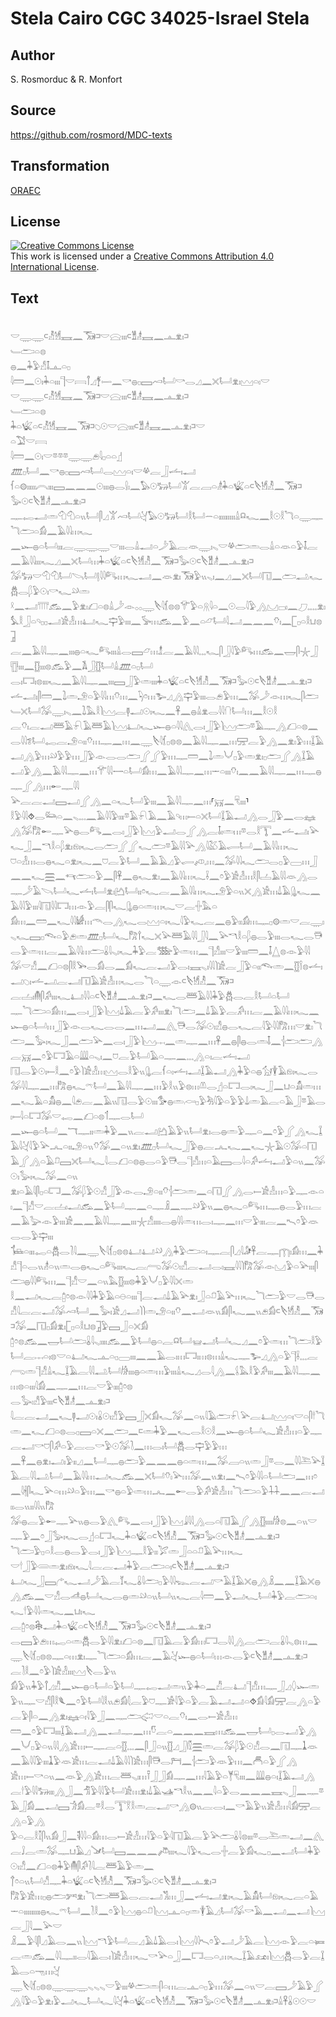 # Stela Cairo CGC 34025-Israel Stela

## Author

S. Rosmorduc & R. Monfort

## Source

https://github.com/rosmord/MDC-texts

## Transformation

[ORAEC](https://oraec.github.io/)

## License

<a rel="license" href="http://creativecommons.org/licenses/by/4.0/"><img alt="Creative Commons License" style="border-width:0" src="https://i.creativecommons.org/l/by/4.0/88x31.png" /></a><br />This work is licensed under a <a rel="license" href="http://creativecommons.org/licenses/by/4.0/">Creative Commons Attribution 4.0 International License</a>.

## Text

<br>
𓎟𓇾𓇾𓍹𓁚𓁩𓈘𓈖𓃝𓍺𓎟𓈍𓏤𓏤𓏤𓍹𓁰𓁦𓈘𓈖𓊵𓁷𓏤𓍺<br>
𓄑𓂧𓏏𓊖<br>
𓐍𓈖𓇓𓅱𓀭𓄤𓊵𓏏𓊪<br>
𓇋𓏠𓈖𓇳𓏤𓇓𓏏𓏤𓏤𓏤𓊹𓎟𓇯𓋾𓈎𓋆𓌇𓈖𓎡𓐍𓊪𓈙𓄗𓂡𓎡𓂋𓈎𓈖𓏴𓂡𓁷𓏤𓈉𓏏𓏤𓎟<br>
𓎟𓇾𓇾𓍹𓁚𓁩𓈘𓈖𓃝𓍺𓎟𓈍𓏤𓏤𓏤𓍹𓁰𓁦𓈘𓈖𓊵𓁷𓏤𓍺<br>
𓄑𓂧𓏏𓊖<br>
𓇓𓏏𓆤𓏏𓍹𓁚𓁩𓈘𓈖𓃝𓍺𓆇𓇳𓎟𓈍𓏤𓏤𓏤𓍹𓁰𓁦𓈘𓈖𓊵𓁷𓏤𓍺𓎟<br>
𓏏𓅑𓎟𓇯<br>
𓇋𓏠𓈖𓇳𓏤𓎟𓎼𓎼𓎼𓇾𓇾𓂉𓇋𓊪𓏏𓏏𓊨<br>
𓊏𓊪𓂡𓈖𓎡𓐍𓊪𓈙𓄗𓂡𓂋𓈉𓏏𓏤𓎟𓋬𓐛𓃀𓌡𓏤𓂝<br>
𓆳𓏏𓊗𓏤𓏤𓏤𓏤𓏤𓇹𓏤𓏤𓏤𓈙𓈖𓈖𓈖𓇳𓏤𓏤𓏤𓐍𓂋𓍛𓏤𓈖𓅃𓇳𓃒𓂡𓀠𓐛𓐙𓏏𓁦𓇓𓏏𓆤𓏏𓍹𓌸𓁩𓁚𓈖𓃝𓍺𓅭𓇳𓍹𓌸𓁰𓁦𓈖𓊵𓁷𓏤𓍺𓊃𓉻𓂝𓏛𓄇𓄇𓏏𓏭𓂡𓋴𓈎𓀠𓄗𓂡𓋔𓅃𓇳𓃒𓂡𓎛𓂡𓌒𓏏𓏤𓏤𓏤𓏤𓏤𓏤𓏤𓏤𓏤𓏙𓍶𓆑𓈖𓎛𓇳𓎛𓆓𓏏𓇾𓊃𓆓𓂧𓏏𓀁𓈖𓄿𓇋𓇋𓏥𓆑<br>
𓈖𓆱𓐍𓏏𓂡𓏤𓏤𓏤𓐛𓇾𓇾𓇾𓎟𓏤𓏤𓏤𓂋𓏙𓂝𓏏𓌳𓄿𓐛𓁺𓇾𓏤𓈅𓎟𓋬𓂧𓏛𓂋𓏙𓏏𓁺𓏏𓅱𓄤𓐛𓈖𓄿𓇋𓇋𓏤𓏤𓏤𓆑𓈎𓈖𓏴𓂡𓏥𓇓𓏏𓆤𓏏𓍹𓌸𓁩𓁚𓈖𓃝𓍺𓅭𓇳𓍹𓌸𓁰𓁦𓈖𓊵𓁷𓏤𓍺𓅮𓃒𓎟𓄇𓄇𓂡𓌪𓂡𓊤𓇋𓇋𓀐𓏥𓆑𓂝𓈖𓁺𓁷𓏤𓃝𓅱𓏭𓈅𓏤𓈖𓈎𓈖𓏴𓂡𓉔𓈖𓂧𓂢𓆑𓆣𓂋𓆄𓅱𓇳𓏤𓎡𓆑𓄖𓏛<br>
𓍲𓈖𓂝𓇲𓃹𓈖𓅱𓁷𓏤𓆎𓏏𓊖𓏙𓌳𓁹𓂂𓂂𓇾𓌸𓇋𓆴𓊖𓊖𓄝𓅱𓏏𓇶𓇋𓏏𓈖𓇳𓂋𓇋𓅱𓂻𓈋𓊌𓏤𓈖𓈔𓈒𓈒𓈒𓈒𓁷𓏤𓅘𓎛𓃀𓏏𓄹𓊪𓊪𓂝𓀀𓁐𓏥𓂞𓆑𓊡𓅱𓏤𓏤𓏤𓈖𓅚𓏥𓃹𓈖𓅱𓈖𓏏𓃿𓂡𓇋𓂝𓈖𓈖𓈖𓄣𓏤𓈖𓉘𓊪𓏏𓎛𓂓𓊖𓉜𓐛𓈖𓄿𓇋𓇋𓊃𓈖𓏤𓏤𓏤𓐍𓏏𓆑𓀐𓏤𓏤𓏤𓏙𓂋𓈙𓃿𓏥𓁯𓐛𓈖𓄿𓇋𓇋𓈒𓈒𓈒𓆑𓋴𓃀𓇋𓅱𓀐𓏥𓃹𓈖𓉿𓋴𓇼𓃀𓊀𓏤𓏤𓏤𓈖𓊅𓏤𓏤𓏤𓊖𓃹𓅱𓈖𓌥𓃀𓊅𓂡𓏙𓊏𓏏𓊪𓂡<br>
𓂋𓏤𓉐𓏤𓊖𓏤𓏤𓏤𓆑𓈖𓄿𓇋𓇋𓊃𓈖𓏤𓏤𓏤𓈙𓃀𓅱𓏛𓏤𓏤𓏤𓇓𓏏𓆤𓏏𓍹𓌸𓁩𓁚𓈖𓃝𓍺𓅭𓇳𓍹𓌸𓁰𓁦𓈖𓊵𓁷𓏤𓍺𓌡𓂝𓏤𓋴𓏠𓈖𓍖𓏛𓄂𓏏𓅱𓇋𓇋𓏥𓄣𓏥𓈖𓆐𓏌𓏥𓅧𓈎𓂻𓊡𓅱𓏤𓏤𓏤𓂋𓂉𓅱𓏥𓈖𓅮𓌳𓁹𓏥𓆑𓋴𓂧𓄑𓏴𓂡𓅮𓇾𓏤𓈅𓈖𓍖𓅓𓎛𓌙𓈉𓐛𓊢𓂝𓇳𓏤𓆑𓈖𓋹𓈖𓐍𓏙𓁷𓂋𓇋𓇋𓐡𓂡𓏥𓈖𓎛𓇳𓎛<br>
𓐛𓄣𓏤𓐛𓂝𓆷𓄿𓍯𓄿𓆷𓄿𓌙𓈉𓂞𓆑𓆱𓐍𓏏𓇋𓇋𓂽𓂋𓏤𓃀𓅱𓌙𓈉𓂧𓎼𓄿𓊃𓂻𓆎𓏏𓊖𓈖𓂋𓇋𓇋𓆂𓂡𓉻𓐛𓄂𓏏𓏤𓏤𓄣𓏥𓊃𓈖𓏥𓈖𓇾𓌸𓇋𓆴𓊪𓊖𓊖𓈖𓄿𓇋𓇋𓊃𓈖𓏥𓈝𓐛𓅱𓂻𓈖𓁷𓏤𓅱𓏥𓆼𓄿𓂝𓂻𓅱𓏥𓄖𓅱𓅱𓏥𓃀𓅱𓁹𓂋𓂋𓂧𓂾𓂾𓅱𓏥𓊃𓏠𓈖𓍖𓏛𓄋𓊪𓅱𓏛𓁷𓏤𓊪𓂧𓂾𓂻𓆼𓄿𓂝𓅱𓂻𓈖𓄿𓇋𓇋𓊃𓈖𓏥𓄝𓇋𓇋𓌕𓏏𓂡𓀁𓏥𓈖𓄿𓇋𓇋𓊃𓈖𓏥𓌔𓏏𓏤𓏤𓏤𓄣𓏤𓈖𓈖𓄿𓇋𓇋𓊃𓈖𓏥𓊃𓐍𓊃𓂾𓂻𓏥𓄡𓊃𓇋𓇋<br>
𓅪𓐛𓐛𓂝𓈙𓂝𓂾𓂻𓈖𓏏𓆑𓂡𓅱𓏤𓏤𓏤𓈖𓄿𓇋𓇋𓊃𓈖𓏥⸢𓄚𓈖𓄛𓏤𓏤𓏤⸣𓎛𓅱𓇋𓇋⯑𓂋𓃛𓏏𓈖𓈅𓈒𓈒𓈒𓈖𓄿𓇋𓇋𓅱𓏤𓏤𓏤𓎼𓄿𓍯𓄿𓈖𓄿𓄹𓏥𓍿𓏏𓏴𓂡𓆼𓄿𓂝𓂻𓂋𓃀𓅱𓈖𓂋𓈐𓂻𓅮𓀗𓄡𓊃𓅪𓐍𓂋𓀐𓈖𓂋𓏤𓃀𓅱𓌙𓈉𓅱𓂝𓂋𓂾𓂻𓐛𓄤𓏤𓏛𓏥𓎼𓂋𓎛𓇰𓈖𓌡𓂝𓏤𓅪𓆑𓃀𓈖𓎔𓎛𓏏𓆄𓁷𓏤𓁶𓏤𓆑𓂋𓂧𓂾𓂾𓆑𓂧𓎼𓄿𓇋𓇋𓅪𓂻𓇋𓅷𓄿𓂷𓂡𓈖𓄿𓇋𓇋𓏥𓆑<br>
𓈞𓏏𓁐𓏥𓂋𓐍𓆑𓏏𓁷𓏤𓆑𓈖𓈞𓐛𓅱𓂡𓈖𓄿𓄿𓈎𓅱𓂷𓌽𓈒𓏥𓈖𓅮𓇋𓇋𓆑𓂧𓂋𓊪𓅱𓈀𓏥𓃀𓈖𓈖𓆑𓈗𓈖𓄞𓂧𓏏𓅱𓈖𓋴𓋹𓈖𓐍𓆑𓁷𓏤𓈖𓄿𓇋𓇋𓏥𓆑𓌢𓈖𓏌𓅱𓀀𓁐𓏥𓎛𓋴𓐟𓄿𓇋𓇋𓁺𓂻𓂋𓊃𓌳𓄿𓌪𓂡𓆑𓌡𓏤𓂡𓁷𓏤𓂚𓂡𓏤𓏤𓏌𓆑𓐛𓈖𓄿𓇋𓇋𓏥𓆑𓄂𓅱𓏏𓏭𓏴𓂻𓀀𓏥𓍑𓄿𓊮𓆑𓈖𓄿𓇋𓇋𓅱𓏤𓏤𓏤𓇋𓉔𓇋𓇋𓉐𓏥𓁹𓅱𓐛𓋴𓋴𓆑𓊮𓐍𓏏𓏛𓏥𓆑𓎟𓐛𓏶𓅓𓏏<br>
𓀁𓏥𓈖𓏠𓈖𓆑𓇋𓇋𓀎𓏥𓄭𓂋𓂻𓆑𓂋𓈉𓏏𓏤𓆑𓇋𓅱𓆑𓐛𓈖𓐍𓅱𓏤𓏤𓀁𓏥𓊃𓊪𓊗𓏛𓎟𓐛𓇾𓏤𓈅𓆑𓈙𓊪𓆞𓏏𓅱𓂉𓏛𓊏𓊪𓂡𓆑𓀗𓍙𓆑𓏴𓅪𓆷𓄿𓇋𓇋𓃀𓇋𓈖𓅪𓎔𓎛𓏏𓆄𓐍𓂋𓅱𓏤𓏤𓏤𓂋𓆑𓂋𓇥𓂋𓅱𓏛𓏥𓐛𓈖𓄿𓇋𓇋𓏥𓂧𓏇𓇋𓈅𓏤𓆑𓇓𓅱𓐛𓅢𓅱𓏛𓏥𓈖𓊹𓀭𓏤𓏤𓏤𓎟𓅱𓏤𓏤𓏤𓏠𓈖𓄤𓉴𓊖𓁹𓅱𓇋𓇋<br>
𓅮𓎟𓀭𓈖𓆎𓏏𓊖𓋴𓎛𓅨𓂋𓀁𓂋𓈖𓀁𓆑𓐛𓂝𓅱𓂋𓏤𓈘𓈅𓏤𓇋𓇋𓌙𓀀𓐛𓃀𓅱𓏏𓏤𓏤𓆞𓏛𓈖𓊅𓌉𓊖𓌡𓏤𓂝𓆇𓏤𓌡𓂝𓐛𓂝𓉔𓄿𓀀𓁐𓏥𓆑𓂋𓆓𓏏𓇾𓁹𓍹𓌸𓁩𓁚𓈖𓃝𓍺𓐛𓐟𓏤𓄟𓋴𓀔𓏤𓏤𓏤𓆑𓂞𓇋𓇋𓏏𓍹𓌸𓁰𓁦𓈖𓊵𓁷𓏤𓍺𓈖𓆑𓂋𓆷𓄿𓇋𓇋𓇓𓅱𓆣𓂋𓐛𓎛𓂡𓏏𓂡<br>
𓊃𓆓𓂧𓏏𓀁𓏥𓈖𓂋𓏤𓃀𓅱𓌙𓈉𓍑𓄿𓐛𓅱𓀔𓏤𓏤𓏤𓁷𓏤𓆓𓂧𓈖𓍑𓄿𓅱𓐛𓀔𓏥𓐛𓈖𓄿𓇋𓇋𓏥𓆑𓈖𓆱𓐍𓏏𓂡𓏥𓃀𓅱𓁹𓂋𓆑𓂋𓂋𓈖𓏥𓂝𓈖𓂽𓇥𓂋𓅮𓇳𓏤𓀭𓐍𓂋𓆑𓐛𓇋𓅱𓇋𓇋𓀗𓏥𓎟𓁷𓏤𓆓𓂧𓈖𓅭𓏤𓆑𓃀𓈖𓂧𓅪𓈖𓂋𓏤𓃀𓅱𓌙𓈉𓐖𓈖𓏛𓊃𓈖𓏥𓋹𓈖𓐍𓋴𓐍𓂋𓏛𓄤𓈖𓐪𓂧𓂧𓂻𓐛𓄚𓈖𓏌𓅱𓉐𓄿𓏏𓇏𓏏𓈅𓏤𓈖𓈞𓐛𓅱𓂡𓄿𓏏𓊃𓈖𓈒𓈒𓈒𓂻𓏏𓏤𓐛𓌡𓏤𓂝<br>
𓉔𓂋𓅱𓇳𓏤𓍿𓎛𓈖𓏌𓅱𓌙𓀀𓁐𓏥𓈉𓂋𓎛𓅱𓏭𓊮𓐛𓆳𓏏𓏤𓌡𓏤𓂝𓆼𓄿𓂝𓂻𓇓𓅱𓏏𓐍𓃩𓇉𓄿𓁶𓏤𓆑𓂋𓅮𓇋𓇋𓊃𓈖𓏥𓀗𓐍𓆑𓍼𓂡𓈖𓄿𓇋𓇋𓊃𓈖𓏥𓅱𓎛𓏭𓅱𓊖𓏥𓌨𓂋𓊨𓏏𓉐𓂋𓏤𓆑𓃀𓈖𓂓𓏏𓀋𓏛𓏥𓈖𓆑𓄿𓏏𓀋𓐍𓈖𓇋𓂉𓐛𓈖𓄿𓏭𓉔𓂋𓅱𓇳𓏤𓏤𓏤𓅜𓐍𓏛𓊶𓊪𓅱𓀓𓇋𓅱𓏏𓅱𓅱𓍑𓏛𓄿𓐛𓏏𓄿𓃀𓎼𓄿𓂋𓏤𓍿𓇋𓏏𓉐𓅮𓎟𓉻𓈖𓆎𓏏𓊖𓄊𓊃𓂋𓂡<br>
𓈖𓆱𓐍𓏏𓂡𓈖𓄓𓊃𓏤𓏤𓏛𓇓𓅱𓈖𓏭𓐛𓂝𓂚𓄿𓅱𓏭𓂡𓁷𓏤𓂋𓐍𓏛𓅱𓊃𓏏𓈖𓏌𓅱𓂾𓂻𓆑𓆼𓄿𓇋𓋔𓇋𓅱𓅪𓂜𓏏𓏤𓏤𓄂𓏏𓏭𓄣𓅮𓈖𓏏𓏭𓁷𓏤𓊏𓊪𓂡𓆑𓃀𓅱𓐍𓐛𓂜𓆑𓈖𓆑𓇼𓄿𓇳𓅮𓏏𓉔𓄿𓂾𓂻𓏏𓄿𓍔𓈙𓏴𓂡𓆑𓇋𓂋𓆎𓏏𓊖𓐍𓂋𓏏𓅱𓇥𓂋𓊹𓀭𓏥𓏏𓄿𓈙𓂋𓇋𓏏𓀔𓌡𓏤𓂝𓅱𓏏𓏭𓈖𓅮𓇳𓏤𓅭𓏤𓆑𓅮𓈖𓏏𓏭<br>
𓁷𓏤𓏏𓄿𓇋𓋴𓊪𓏏𓉐𓈖𓅮𓆄𓅱𓇳𓀭𓃀𓅱𓁹𓂋𓄂𓏏𓏤𓏤𓄣𓐪𓂧𓏛𓈖𓏏𓉔𓂾𓂻𓂋𓍿𓀀𓁐𓏥𓏏𓅱𓊃𓁹𓏏𓏤𓈖𓊹𓀭𓎟𓐛𓐟𓏤𓂝𓃹𓈖𓅱𓂡𓊃𓈖𓏏𓊃𓏎𓈖𓊃𓄖𓅱𓏭𓈖𓐍𓆑𓏏𓀐𓏥𓊃𓐍𓂋𓅱𓏥𓐛𓈖𓄿𓅬𓁹𓅱𓏤𓏤𓏤𓀀𓈖𓈖𓄿𓇋𓇋𓊃𓈖𓏤𓏤𓏤𓇼𓀭𓏤𓏤𓏤𓏤𓂋𓐍𓇋𓇋𓏛𓏥𓂋𓏤𓊃𓈖𓏥𓎟𓅱𓏤𓏤𓏤𓐛𓈖𓍇𓏌𓅱𓁺𓂋𓂋𓅱𓊡𓏤𓏤𓏤<br>
𓍄𓏏𓏤𓏤𓏤𓉻𓏏𓆣𓂋𓍘𓇋𓈖𓇾𓌸𓇋𓆴𓊪𓊖𓊖𓂞𓂞𓄖𓂻𓇓𓅱𓂧𓏏𓏤𓊃𓐛𓋴𓈎𓇋𓀏𓋹𓐛𓊃𓉲𓏤𓀁𓏥𓈖𓇓𓀭𓊹𓏏𓂋𓏭𓁦𓏏𓏭𓏛𓂋𓐍𓆑𓏏𓀐𓏤𓏤𓏤𓆑𓐛𓂺𓅮𓇳𓏤𓀭𓐛𓂝𓂋𓏤𓈘𓇋𓇋𓌙𓀗𓅮𓁹𓈋𓅱𓏏𓅪𓏤𓏤𓏤𓋴𓂧𓐍𓇋𓇋𓀐𓏥𓈖𓊹𓀭𓎟𓈖𓏏𓏭𓅓𓊅𓏤𓏤𓏤𓊖𓇓𓅱𓄋𓊪𓅱𓇋𓇋𓏴𓏛<br>
𓎛𓈖𓂝𓆑𓐛𓉺𓏌𓊖𓁹𓇋𓇋𓇓𓅱𓄿𓏏𓇷𓏏𓏤𓏤𓏤𓊹𓐛𓂝𓍑𓄿𓅪𓁷𓏤𓃀𓏏𓍔𓄿𓅪𓏥𓆑𓆓𓂧𓅱𓎟𓂋𓇥𓂋𓀭𓇋𓐛𓐛𓂝𓅮𓄗𓂡𓈖𓅭𓏤𓀀𓈎𓂝𓌙𓌙𓏛𓄂𓏏𓏤𓏤𓄣𓈖𓂝𓁺𓏭𓀁𓋴𓆑𓈖𓏭𓂉𓀁𓍹𓌸𓁩𓁚𓈖𓃝𓍺𓅮𓈖𓉔𓊪𓀁𓁷𓏤𓉘𓊪𓏏𓎛𓂓𓊖𓉜𓅱𓈙𓃀𓏏𓏴𓀁<br>
𓉺𓏌𓊖𓃹𓈖𓉿𓂡𓂧𓏇𓇋𓈅𓏤𓏤𓏤𓏤𓃹𓈖𓅱𓂡𓐍𓏏𓐛𓍶𓂡𓊠𓂝𓂡𓆑𓈎𓈖𓏌𓅱𓏛𓏥𓆓𓂧𓎛𓅱𓂡𓐛𓐖𓏏𓏤𓊖𓎟𓏏𓂞𓆑𓊵𓏏𓊪𓈀𓏤𓏤𓏤𓈖𓈖𓄿𓂋𓏤𓏥𓉐𓏤𓏥𓊖𓏥𓏙𓆑𓊃𓅧𓈎𓂻𓏏𓅱𓊹𓌢𓈒𓈒𓈒𓐛𓂺𓏛𓊹𓀭𓏙𓆑𓆼𓄿𓐛𓇋𓇋𓂢𓂡𓀙𓏤𓏤𓏤𓐍𓏏𓏛𓏥𓅱𓏤𓏤𓏤𓏙𓆑𓈎𓂋𓇋𓂻𓈖𓌰𓅓𓎛𓅱𓀔𓏤𓏤𓏤𓈖𓄿𓇋𓇋𓊃𓈖𓏥𓊖𓏏𓏤𓏤𓏤𓇋𓀁𓈖𓊃𓈖𓏥𓐛𓎟𓅱𓏤𓏤𓏤𓉺𓏌𓊖<br>
𓂋𓅭𓏤𓀭𓅱𓏤𓏤𓏤𓍹𓌸𓁰𓁦𓈖𓊵𓁷𓏤𓍺𓇋𓐛𓐛𓂝𓈖𓆑𓊢𓂝𓇳𓏤𓏇𓇳𓏤𓀭𓅱𓈙𓃀𓏴𓀁𓆑𓅮𓈖𓏏𓏭𓇋𓄿𓂧𓍯𓅪𓐛𓂞𓈉𓏏𓏤𓎟𓏏𓋴𓎗𓆓𓏛𓈖𓆑𓆎𓏏𓊖𓂋𓊪𓈙𓏏𓏴𓈖𓂧𓈖𓍸𓏛𓇓𓅱𓈖𓆑𓂋𓎛𓇳𓎛𓈖𓆱𓐍𓏏𓂡𓆑𓀀𓁐𓏥𓏏𓅱𓊃𓐛𓂝𓎡𓈞𓋴𓀔𓏏𓅱𓐛𓂋𓎡𓅱𓇳𓅮𓍘𓈖𓏥𓂋𓏤𓂡𓆣𓂋𓊡𓅱𓅱𓏥<br>
𓈖𓋹𓈖𓐍𓁷𓏤𓂝𓏤𓅱𓏤𓏤𓈎𓈖𓂡𓊃𓐍𓂧𓅱𓈖𓈖𓈖𓐍𓏏𓏛𓏥𓈖𓅮𓐙𓏏𓏭𓏛𓃀𓎼𓂋𓈖𓇋𓇋𓍅𓅪𓆼𓄿𓐛𓇋𓇋𓂢𓂡𓈖𓄿𓇋𓇋𓏥𓂝𓆑𓃹𓈖𓏴𓂡𓄣𓏤𓅪𓏥𓅮𓈖𓏭𓁷𓏤𓈖𓍇𓏌𓅱𓇋𓇋𓏏𓂡𓂧𓈖𓏥𓏌𓈖𓇋𓇩𓋴𓆑𓅪𓏏𓏥𓄖𓏏𓅱𓏥𓈖𓎡𓐍𓏏𓅱𓏛𓏥𓂜𓈖𓄡𓂋𓅱𓀔𓀀𓁐𓏥𓆓𓂧𓏏𓅱𓇒𓈖𓈖𓐛𓂝𓏤𓏤𓂋𓏭𓏤𓏤𓇋𓇋𓏭𓀗<br>
𓅮𓐍𓐛𓅱𓄡𓊃𓅪𓏭𓐍𓂋𓅱𓂽𓀐𓈖𓂋𓏤𓃀𓅱𓌙𓈉𓇍𓇋𓇋𓂻𓂋𓏏𓉔𓄿𓂾𓂻𓊅𓏤𓏤𓏤𓏤𓀙𓊖𓈖𓏏𓏭𓎟𓊃𓅱𓈖𓏌𓃀𓅭𓏤𓆑𓂋𓊨𓏏𓉐𓆑𓇓𓏏𓆤𓏏𓍹𓌸𓁩𓁚𓈖𓃝𓍺𓅭𓇳𓍹𓌸𓁰𓁦𓈖𓊵𓁷𓏤𓍺𓆓𓂧𓅱𓊪𓏏𓎛𓂋𓐍𓂋𓅱𓂋𓏤𓃀𓅱𓌙𓈉𓊃𓎛𓅱𓏤𓏤𓅯𓏛𓃀𓏏𓏏𓍔𓄿𓅪𓏥𓆑<br>
𓎟𓎗𓃀𓅱𓄲𓏛𓁷𓏤𓁶𓏤𓆑𓇋𓐛𓐛𓂝𓇓𓅱𓐛𓂧𓏏𓏤𓍹𓌸𓁰𓁦𓈖𓊵𓁷𓏤𓍺𓂞𓆑𓃀𓈙𓂐𓆑𓂝𓌳𓄿𓐛𓄈𓆑𓏇𓇋𓂧𓊪𓅱𓇋𓇋𓆊𓐛𓂝𓎡𓄿𓆼𓄿𓏴𓐍𓂻𓏎𓈖𓈖𓆼𓄿𓏴𓐍𓂻𓃹𓈖𓎟𓀭𓂋𓌦𓐍𓂡𓆑𓂋𓐍𓏛𓄖𓏏𓏭𓂡𓏭𓆑𓐛𓇋𓏠𓈖𓅱𓂝𓆑𓂡𓇓𓅱𓐛𓂧𓏏𓏤𓆑𓎗𓅱𓇋𓇋𓏛𓆑𓈖𓂓𓏤𓆑<br>
𓐛𓉺𓏌𓊖𓇗𓂝𓇓𓏏𓆤𓏏𓍹𓌸𓁩𓁚𓈖𓃝𓍺𓅭𓇳𓍹𓌸𓁰𓁦𓈖𓊵𓁷𓏤𓍺𓂋𓈙𓅱𓂉𓏥𓉻𓏏𓏛𓆣𓂋𓅱𓇋𓇋𓁷𓏤𓆎𓏏𓊖𓈖𓉔𓄿𓐛𓅱𓀁𓏥𓉐𓂋𓇋𓇋𓂻𓐛𓂧𓐛𓏇𓇋𓈅𓊖𓏥𓈖𓇾𓌸𓇋𓆴𓊪𓊖𓊖𓊃𓏏𓏥𓁷𓏤𓊃𓆓𓂧𓏏𓀁𓏥𓐛𓈖𓄿𓋔𓆱𓐍𓏏𓂡𓏥𓁹𓂋𓅱𓍹𓌸𓁰𓁦𓈖𓊵𓁷𓏤𓍺𓐛𓍘𓎛𓈖𓏌𓅱𓌙𓀀𓁐𓏤𓏤𓏤𓈉𓌸𓂋𓅱𓏭<br>
𓀁𓅱𓏭𓇓𓅱𓋾𓈎𓀯𓈖𓆱𓐍𓏏𓂡𓏏𓅱𓂡𓊃𓉻𓂝𓏛𓏭𓅱𓇓𓏏𓈖𓀯𓐛𓂞𓊹𓀭𓏥𓊃𓃀𓈎𓆭𓆱𓏛𓅱𓏭𓊃𓎟𓀭𓋴𓎛𓆰𓈖𓏌𓅱𓂡𓇋𓎛𓏭𓂉𓀁𓇛𓐛𓅱𓈞𓊃𓀂𓇋𓅱𓏏𓅱𓐛𓄿𓂝𓂝𓏏⯑𓀁𓇋𓀁𓈝𓐛𓂻𓏏𓅱𓐛𓅱𓋴𓏏𓈖𓂻𓁷𓏤𓈐𓏏𓏤𓇋𓅱𓃀𓈖𓊃𓂧𓅾𓎟𓏏𓐛𓄣𓏤𓈖𓂋𓍿𓀀𓁐𓏥<br>
𓏠𓈖𓏌𓅱𓉐𓏤𓏤𓏤𓆼𓄿𓂝𓂻𓈖𓂝𓊃𓈖𓏥𓎸𓐛𓏏𓈖𓈖𓈖𓈘𓏥𓃹𓈖𓉿𓂡𓊪𓂋𓂝𓅱𓂻𓈖𓄋𓊪𓅱𓏏𓏭𓇋𓇋𓂻𓀀𓏥𓍿𓊃𓐛𓏏𓊅𓈒𓈒𓈒𓈖𓋴𓃀𓏏𓏭𓊅𓈎𓃀𓏁𓈗𓏛𓐛𓅮𓆄𓅱𓇳𓀭𓂋𓈖𓉔𓊃𓍞𓁺𓈖𓄿𓇋𓇋𓅱𓏤𓏤𓏤𓍞𓅱𓁺𓀀𓏥𓐛𓂝𓍑𓄿𓇋𓇋𓌙𓀀𓏥𓋴𓇥𓂋𓁀𓈖𓐪𓂧𓅱𓁺𓅱𓏥𓈖𓄫𓏏𓅱𓂾𓂻<br>
𓀀𓏥𓍿𓎡𓏏𓏭𓈖𓁺𓅱𓂻𓀀𓏥𓐛𓆷𓈅𓏤𓏥𓍋𓃀𓃀𓀁𓊃𓈖𓏥𓇋𓄿𓅱𓏏𓊑𓄛𓏤𓏤𓏤𓈖𓇏𓐍𓏏𓏤𓆼𓄿𓂝𓂻𓐛𓎗𓅱𓇋𓇋𓃒𓏤𓏤𓏤𓂻𓃀𓈖𓀦𓅱𓇋𓇋𓅱𓂡𓀀𓏥𓁷𓏤𓍑𓄿𓊛𓎔𓎛𓏭𓈖𓈖𓇋𓏏𓅱𓂋𓈖𓈖𓈖𓈘𓈅𓃀𓈖𓊃𓎼𓄿𓃀𓀁𓈖𓂝𓈙𓀞𓀁𓐛𓎼𓎛𓂋𓇰𓎝𓎛𓏛𓐛𓂝𓎡𓂻𓊗𓏭𓐛𓂋𓏤𓈖𓎡𓄿𓅱𓏭𓀀𓁐𓏥𓇋𓀁𓈝𓐛𓂻𓏏𓅱𓂻<br>
𓅱𓏏𓐛𓎛𓎿𓋴𓏭𓀁𓃀𓈖𓌟𓇋𓇋𓏏𓀁𓏥𓂋𓍿𓀀𓁐𓏥𓇋𓅱𓏏𓅱𓇋𓉔𓄿𓐛𓅱𓅪𓂧𓏇𓇋𓊖𓏤𓏤𓏤𓎼𓂋𓍅𓏛𓂝𓈖𓂽𓐛𓄙𓐛𓏛𓅮𓊃𓂓𓄿𓈎𓍁𓂡𓈙𓈖𓈖𓈖𓌾𓏤𓏤𓏤𓆑𓇋𓅱𓆑𓂋𓏶𓐛𓅱𓀁𓆑𓊪𓈖𓂝𓂡𓇓𓅱𓇳𓏤𓀭𓈖𓆎𓏏𓊖𓇓𓅱𓄟𓋴𓀔𓍘𓇋𓐛𓆷𓄿𓅱𓏛𓈖<br>
𓐩𓏌𓏏𓏭𓂡𓀭𓊃𓇓𓏏𓆤𓏏𓍹𓌸𓁩𓁚𓈖𓃝𓍺𓅭𓇳𓍹𓌸𓁰𓁦𓈖𓊵𓁷𓏤𓍺𓀗𓅱𓀀𓏥𓊪𓐍𓂧𓀒𓁷𓏤𓆓𓂧𓆷𓄿𓂋𓐛𓂝𓀢𓏥𓃀𓈖𓌡𓏤𓂝𓁷𓏤𓆑𓄿𓀋𓂡𓁶𓏤𓆑𓐛𓏏𓄿𓌔𓏏𓏤𓏤𓏤𓏤𓏤𓏤𓏤𓏤𓏤𓐍𓆑𓍼𓂡𓈖𓍘𓎛𓈖𓏌𓅱𓌙𓈉𓐍𓏏𓍔𓌙𓈉𓊵𓏏𓊪𓏛𓇉𓄿𓈎𓂡𓅮𓎡𓄿𓈖𓂝𓈖𓂝𓌙𓈉𓐛𓃀𓇋𓈖𓅪𓎟<br>
𓏎𓈖𓅱𓇋𓋴𓈎𓄿𓂋𓈖𓏭𓌙𓈉𓎔𓅱𓂡𓐛𓈎𓄿𓍑𓄿𓂋𓏤𓌙𓈉𓇋𓇋𓍇𓏌𓅱𓂝𓌳𓄿𓐛𓌙𓈉𓁹𓅱𓐛𓏏𓍃𓐛𓏛𓃹𓈖𓇋𓇋𓊃𓏤𓏤𓂋𓇋𓄿𓂋𓏤𓌙𓀀𓁐𓏥𓆑𓎡𓅪𓏏𓃀𓈖𓉐𓂋𓏏𓈒𓏥𓆑𓆼𓄿𓃭𓏤𓌙𓈉𓆣𓂋𓅱𓐛𓆼𓄿𓂋𓏏𓁸𓏥𓋔<br>
𓇾𓌸𓇋𓆴𓊪𓊖𓊖𓇾𓇾𓇾𓈅𓈅𓈅𓎟𓅱𓏤𓏤𓏤𓋬𓂧𓏛𓋴𓏏𓏥𓐛𓊵𓏏𓊪𓅱𓏥𓅮𓈖𓏏𓏭𓎟𓐛𓈙𓌳𓄿𓅱𓂾𓂻𓇋𓅱𓏏𓅱𓁷𓏤𓅱𓂝𓆑𓂡𓆑𓇋𓋔𓇓𓏏𓆤𓏏𓍹𓌸𓁩𓁚𓈖𓃝𓍺𓅭𓇳𓍹𓌸𓁰𓁦𓈖𓊵𓁷𓏤𓍺𓏙𓋹𓏇𓇳𓇳𓎟<br>
<br>

